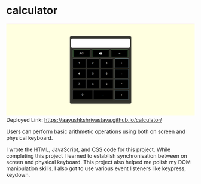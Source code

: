 # calculator
![Screenshot](./images/calculator.png)
Deployed Link: https://aayushkshrivastava.github.io/calculator/

Users can perform basic arithmetic operations using both on screen and physical keyboard.

I wrote the HTML, JavaScript, and CSS code for this project. While completing this project I learned to establish synchronisation between on screen and physical keyboard. This project also helped me polish my DOM manipulation skills. I also got to use various event listeners like keypress, keydown.
